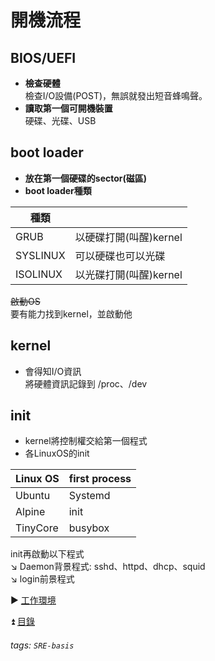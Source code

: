 # 開機流程
## BIOS/UEFI
* **檢查硬體**  
檢查I/O設備(POST)，無誤就發出短音蜂鳴聲。  
* **讀取第一個可開機裝置**  
硬碟、光碟、USB  

## boot loader
* **放在第一個硬碟的sector(磁區)**
* **boot loader種類**

|   種類    |                   |
| -------- | ------------------ |
| GRUB     | 以硬碟打開(叫醒)kernel |
| SYSLINUX | 可以硬碟也可以光碟      |
| ISOLINUX | 以光碟打開(叫醒)kernel |

~~啟動OS~~  
要有能力找到kernel，並啟動他  

## kernel 
* 會得知I/O資訊  
將硬體資訊記錄到 /proc、/dev  

## init
* kernel將控制權交給第一個程式  
* 各LinuxOS的init

| Linux OS | first process |
| -------- | -------- |
|Ubuntu    | Systemd  |
|Alpine    | init     |
|TinyCore  | busybox  |  

init再啟動以下程式  
:arrow_lower_right: Daemon背景程式: sshd、httpd、dhcp、squid  
:arrow_lower_right: login前景程式


:arrow_forward: [工作環境]()  

:arrow_double_up: [目錄](https://github.com/ict39/SRE-basis/blob/main/README.md)
###### tags: `SRE-basis`